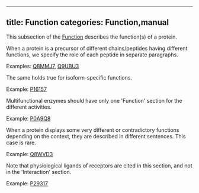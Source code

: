 
---
title: Function
categories: Function,manual
---

This subsection of the [Function](http://www.uniprot.org/help/function%5Fsection) describes the function(s) of a protein.

When a protein is a precursor of different chains/peptides having different functions, we specify the role of each peptide in separate paragraphs.  
  
Examples: [Q8MMJ7](http://www.uniprot.org/uniprot/Q8MMJ7#function), [Q9UBU3](http://www.uniprot.org/uniprot/Q9UBU3#function)

The same holds true for isoform-specific functions.  
  
Example: [P16157](http://www.uniprot.org/uniprot/P16157#function)

Multifunctional enzymes should have only one 'Function' section for the different activities.  
  
Example: [P0A9Q8](http://www.uniprot.org/uniprot/P0A9Q8#function)

When a protein displays some very different or contradictory functions depending on the context, they are described in different sentences. This case is rare.  
  
Example: [Q8WVD3](http://www.uniprot.org/uniprot/Q8WVD3#function)

Note that physiological ligands of receptors are cited in this section, and not in the 'Interaction' section.  
  
Example: [P29317](http://www.uniprot.org/uniprot/P29317#function)
        